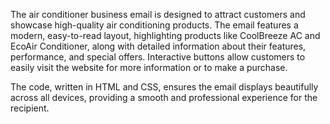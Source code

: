 The air conditioner business email is designed to attract customers and showcase high-quality air conditioning products. The email features a modern, easy-to-read layout, highlighting products like CoolBreeze AC and EcoAir Conditioner, along with detailed information about their features, performance, and special offers. Interactive buttons allow customers to easily visit the website for more information or to make a purchase.

The code, written in HTML and CSS, ensures the email displays beautifully across all devices, providing a smooth and professional experience for the recipient.
